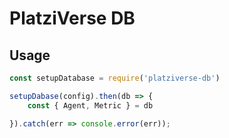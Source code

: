# PlatziVerse DB

## Usage

``` js
const setupDatabase = require('platziverse-db')

setupDabase(config).then(db => {
    const { Agent, Metric } = db

}).catch(err => console.error(err));

```